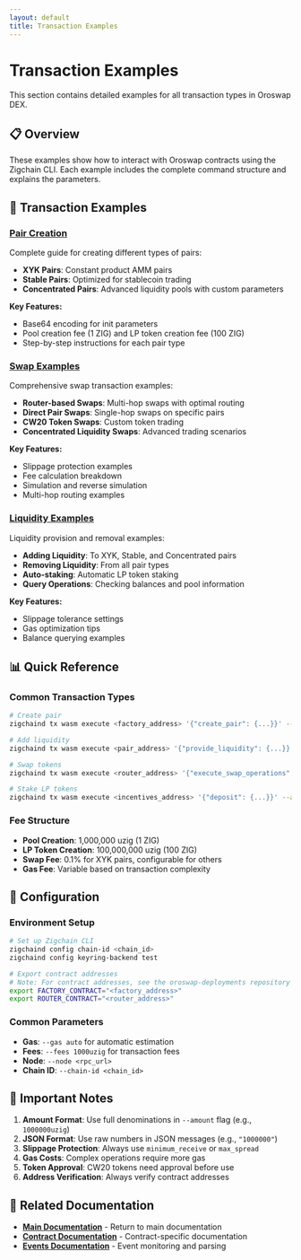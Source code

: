 ```yaml
---
layout: default
title: Transaction Examples
---
```


# Transaction Examples

This section contains detailed examples for all transaction types in Oroswap DEX.

## 📋 Overview

These examples show how to interact with Oroswap contracts using the Zigchain CLI. Each example includes the complete command structure and explains the parameters.

## 🔗 Transaction Examples

### [Pair Creation](./pair-create.md)
Complete guide for creating different types of pairs:
- **XYK Pairs**: Constant product AMM pairs
- **Stable Pairs**: Optimized for stablecoin trading
- **Concentrated Pairs**: Advanced liquidity pools with custom parameters

**Key Features:**
- Base64 encoding for init parameters
- Pool creation fee (1 ZIG) and LP token creation fee (100 ZIG)
- Step-by-step instructions for each pair type

### [Swap Examples](./swap-examples.md)
Comprehensive swap transaction examples:
- **Router-based Swaps**: Multi-hop swaps with optimal routing
- **Direct Pair Swaps**: Single-hop swaps on specific pairs
- **CW20 Token Swaps**: Custom token trading
- **Concentrated Liquidity Swaps**: Advanced trading scenarios

**Key Features:**
- Slippage protection examples
- Fee calculation breakdown
- Simulation and reverse simulation
- Multi-hop routing examples

### [Liquidity Examples](./liquidity-examples.md)
Liquidity provision and removal examples:
- **Adding Liquidity**: To XYK, Stable, and Concentrated pairs
- **Removing Liquidity**: From all pair types
- **Auto-staking**: Automatic LP token staking
- **Query Operations**: Checking balances and pool information

**Key Features:**
- Slippage tolerance settings
- Gas optimization tips
- Balance querying examples

## 📊 Quick Reference

### Common Transaction Types
```bash
# Create pair
zigchaind tx wasm execute <factory_address> '{"create_pair": {...}}' --amount 101000000uzig

# Add liquidity
zigchaind tx wasm execute <pair_address> '{"provide_liquidity": {...}}' --amount <tokens>

# Swap tokens
zigchaind tx wasm execute <router_address> '{"execute_swap_operations": {...}}' --amount <tokens>

# Stake LP tokens
zigchaind tx wasm execute <incentives_address> '{"deposit": {...}}' --amount <lp_tokens>
```

### Fee Structure
- **Pool Creation**: 1,000,000 uzig (1 ZIG)
- **LP Token Creation**: 100,000,000 uzig (100 ZIG)
- **Swap Fee**: 0.1% for XYK pairs, configurable for others
- **Gas Fee**: Variable based on transaction complexity

## 🔧 Configuration

### Environment Setup
```bash
# Set up Zigchain CLI
zigchaind config chain-id <chain_id>
zigchaind config keyring-backend test

# Export contract addresses
# Note: For contract addresses, see the oroswap-deployments repository
export FACTORY_CONTRACT="<factory_address>"
export ROUTER_CONTRACT="<router_address>"
```

### Common Parameters
- **Gas**: `--gas auto` for automatic estimation
- **Fees**: `--fees 1000uzig` for transaction fees
- **Node**: `--node <rpc_url>`
- **Chain ID**: `--chain-id <chain_id>`

## 🚨 Important Notes

1. **Amount Format**: Use full denominations in `--amount` flag (e.g., `1000000uzig`)
2. **JSON Format**: Use raw numbers in JSON messages (e.g., `"1000000"`)
3. **Slippage Protection**: Always use `minimum_receive` or `max_spread`
4. **Gas Costs**: Complex operations require more gas
5. **Token Approval**: CW20 tokens need approval before use
6. **Address Verification**: Always verify contract addresses

## 🔗 Related Documentation

- **[Main Documentation](../index.md)** - Return to main documentation
- **[Contract Documentation](../contracts/)** - Contract-specific documentation
- **[Events Documentation](../events/)** - Event monitoring and parsing 